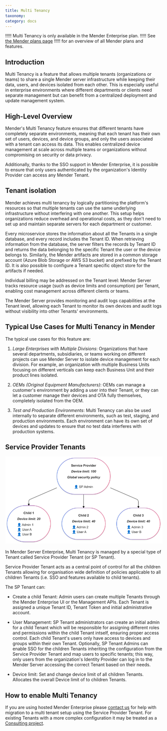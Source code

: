 ```yaml
---
title: Multi Tenancy
taxonomy:
category: docs
---
```


!!!!! Multi Tenancy is only available in the Mender Enterprise plan.
!!!!! See [the Mender plans page](https://mender.io/pricing/plans?target=_blank)
!!!!! for an overview of all Mender plans and features.

## Introduction

Multi Tenancy is a feature that allows multiple tenants (organizations or teams)
to share a single Mender server infrastructure while keeping their data, users, and
devices isolated from each other. This is especially useful in enterprise environments
where different departments or clients need separate management but can benefit from a
centralized deployment and update management system.


## High-Level Overview

Mender's Multi Tenancy feature ensures that different tenants have completely separate
environments, meaning that each tenant has their own set of users, devices, and device
groups, and only the users associated with a tenant can access its data. This enables
centralized device management at scale across multiple teams or organizations without
compromising on security or data privacy.

Additionally, thanks to the SSO support in Mender Enterprise, it is possible to
ensure that only users authenticated by the organization's Identity Provider can
access any Mender Tenant.


## Tenant isolation

Mender achieves multi tenancy by logically partitioning the platform's resources so
that multiple tenants can use the same underlying infrastructure without interfering
with one another. This setup helps organizations reduce overhead and operational costs,
as they don't need to set up and maintain separate servers for each department or
customer.

Every microservice stores the information about all the Tenants in a single database,
and every record includes the Tenant ID. When retrieving information from the database,
the server filters the records by Tenant ID and returns the data belonging to the
specific Tenant the user or the device belongs to. Similarly, the Mender artifacts
are stored in a common storage account (Azure Blob Storage or AWS S3 bucket) and
prefixed by the Tenant ID. It is also possible to configure a Tenant specific
object store for the artifacts if needed.

Individual billing may be addressed on the Tenant level: Mender Server tracks resource
usage (such as device limits and consumption) per Tenant, enabling cost management
across different clients or teams.

The Mender Server provides monitoring and audit logs capabilities at the Tenant level, 
allowing each Tenant to monitor its own devices and audit logs without visibility 
into other Tenants' environments.


## Typical Use Cases for Multi Tenancy in Mender

The typical use cases for this feature are:

1. *Large Enterprises with Multiple Divisions*: Organizations that have several
departments, subsidiaries, or teams working on different projects can use Mender
Server to isolate device management for each division. For example, an organization
with multiple Business Units focusing on different verticals can keep each Business
Unit and their product lines isolated.

3. *OEMs (Original Equipment Manufacturers)*: OEMs can manage a customer's
environment by adding a user into their Tenant, or they can let a customer
manage their devices and OTA fully themselves, completely isolated from the OEM.

4. *Test and Production Environments*: Multi Tenancy can also be used internally
to separate different environments, such as test, staging, and production
environments. Each environment can have its own set of devices and updates to
ensure that no test data interferes with production systems.


## Service Provider Tenants

![Service Provider](service-provider.png)

In Mender Server Enterprise, Multi Tenancy is managed by a special type of Tenant
called Service Provider Tenant (or SP Tenant). 

Service Provider Tenant acts as a central point of control for all the children
Tenants allowing for organisation wide definition of policies applicable to all
children Tenants (i.e. SSO and features available to child tenants). 

The SP Tenant can:

- Create a child Tenant: Admin users can create multiple Tenants through the
  Mender Enterprise UI or the Management APIs. Each Tenant is assigned a unique
  Tenant ID, Tenant Token and initial administrative account.

- User Management: SP Tenant administrators can create an initial admin for a child
  Tenant which will be responsible for assigning different roles and permissions
  within the child Tenant intself, ensuring proper access control. Each child
  Tenant's users only have access to devices and groups within their own Tenant.
  Optionally, SP Tenant Admins can enable SSO for the children Tenants inheriting
  the configuration from the Service Provider Tenant and map users to specific
  tenants; this way, only users from the organization's Identity Provider can log
  in to the Mender Server accessing the correct Tenant based on their needs.

- Device limit: Set and change device limit of all children Tenants. Allocates
  the overall Device limit of to children Tenants.


## How to enable Multi Tenancy

If you are using hosted Mender Enterprise please
[contact us](https://mender.io/contact-us) for help with migration to a multi
tenant setup using the Service Provider Tenant. For existing Tenants with a
more complex configuration it may be treated as a
[Consulting project](https://mender.io/pricing/mender-extras).

